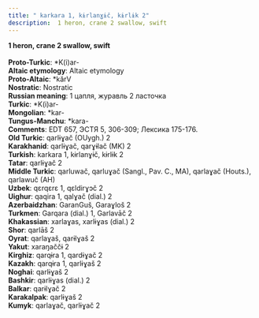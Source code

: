 ```yaml
---
title: " karkara 1, kɨrlanɣɨč, kɨrlɨk 2"
description:  1 heron, crane 2 swallow, swift
---
```

<strong> 1 heron, crane 2 swallow, swift</strong><br><br>
<strong>Proto-Turkic</strong>:  *K(i)ar-<br>
<strong>Altaic etymology</strong>:  Altaic etymology<br>
<strong> Proto-Altaic</strong>:  *kărV<br>
<strong>Nostratic</strong>:  Nostratic<br>
<strong>Russian meaning</strong>:  1 цапля, журавль 2 ласточка<br>
<strong>Turkic</strong>:  *K(i)ar-<br>
<strong>Mongolian</strong>:  *kar-<br>
<strong>Tungus-Manchu</strong>:  *kara-<br>
<strong>Comments</strong>:  EDT 657, ЭСТЯ 5, 306-309; Лексика 175-176.<br>
<strong>Old Turkic</strong>:  qarlɨɣač (OUygh.) 2<br>
<strong>Karakhanid</strong>:  qarlɨɣač, qarɣɨlač (MK) 2<br>
<strong>Turkish</strong>:  karkara 1, kɨrlanɣɨč, kɨrlɨk 2<br>
<strong>Tatar</strong>:  qarlɨɣač 2<br>
<strong>Middle Turkic</strong>:  qarluwač, qarluɣač (Sangl., Pav. C., MA), qarlaɣač (Houts.), qarlawuč (AH)<br>
<strong>Uzbek</strong>:  qɛrqɛrɛ 1, qɛldirɣɔč 2<br>
<strong>Uighur</strong>:  qaqira 1, qalɣač (dial.) 2<br>
<strong>Azerbaidzhan</strong>:  GaranGuš, Garaɣloš 2<br>
<strong>Turkmen</strong>:  Garqara (dial.) 1, Garlavāč 2<br>
<strong>Khakassian</strong>:  xarlaɣas, xarlɨɣas (dial.) 2<br>
<strong>Shor</strong>:  qarlāš 2<br>
<strong>Oyrat</strong>:  qarlaɣaš, qarɨlɣaš 2<br>
<strong>Yakut</strong>:  xaraŋaččɨ 2<br>
<strong>Kirghiz</strong>:  qarqɨra 1, qardɨɣač 2<br>
<strong>Kazakh</strong>:  qarqɨra 1, qarlɨɣaš 2<br>
<strong>Noghai</strong>:  qarlɨɣaš 2<br>
<strong>Bashkir</strong>:  qarlɨɣas (dial.) 2<br>
<strong>Balkar</strong>:  qarɨlɣač 2<br>
<strong>Karakalpak</strong>:  qarlɨɣaš 2<br>
<strong>Kumyk</strong>:  qarlaɣač, qarlɨɣač 2<br>


